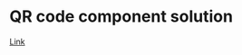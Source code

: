 # QR code component solution

[Link](https://www.frontendmentor.io/challenges/qr-code-component-iux_sIO_H/hub)